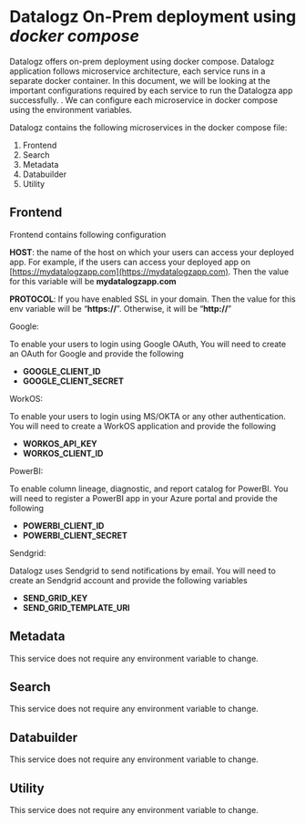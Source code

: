 # Datalogz On-Prem deployment using _docker compose_

Datalogz offers on-prem deployment using docker compose. Datalogz application follows microservice architecture, each service runs in a separate docker container. In this document, we will be looking at the important configurations required by each service to run the Datalogza app successfully. . We can configure each microservice in docker compose using the environment variables.

Datalogz contains the following microservices in the docker compose file:

1. Frontend
2. Search
3. Metadata
4. Databuilder
5. Utility

## Frontend

Frontend contains following configuration

**HOST**: the name of the host on which your users can access your deployed app. For example, if the users can access your deployed app on [https://mydatalogzapp.com](https://mydatalogzapp.com). Then the value for this variable will be **mydatalogzapp.com**

**PROTOCOL**: If you have enabled SSL in your domain. Then the value for this env variable will be “**https://**”. Otherwise, it will be “**http://**”

Google:

To enable your users to login using Google OAuth, You will need to create an OAuth for Google and provide the following

* **GOOGLE_CLIENT_ID**
* **GOOGLE_CLIENT_SECRET**

WorkOS:

To enable your users to login using MS/OKTA or any other authentication. You will need to create a WorkOS application and provide the following

* **WORKOS_API_KEY**
* **WORKOS_CLIENT_ID**

PowerBI:

To enable column lineage, diagnostic, and report catalog for PowerBI. You will need to register a PowerBI app in your Azure portal and provide the following

* **POWERBI_CLIENT_ID**
* **POWERBI_CLIENT_SECRET**

Sendgrid:

Datalogz uses Sendgrid to send notifications by email. You will need to create an Sendgrid account and provide the following variables

* **SEND_GRID_KEY**
* **SEND_GRID_TEMPLATE_URI**

## Metadata

This service does not require any environment variable to change.

## Search

This service does not require any environment variable to change.

## Databuilder

This service does not require any environment variable to change.

## Utility

This service does not require any environment variable to change.
